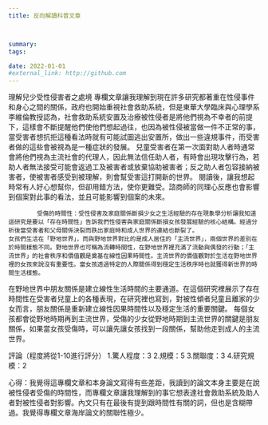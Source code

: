 ```yaml
---
title: 反向解讀科普文章



summary: 
tags:

date: 2022-01-01
#external_link: http://github.com
--- 
```



理解兒少受性侵害者之處境
            專欄文章讓我理解到現在許多研究都著重在性侵事件和身心之間的關係，政府也開始重視社會救助系統，但是東華大學臨床與心理學系李維倫教授認為，社會救助系統安置及治療被性侵者是將他們視為不幸者的前提下，這樣會不斷提醒他們使他們想起過往，也因為被性侵被當做一件不正常的事，當受害者想抗拒這種看法時就有可能試圖逃出安置所，做出一些違規事件，而受害者做的這些會被視為是一種症狀的發展。
兒童受害者在第一次面對助人者時通常會將他們視為主流社會的代理人，因此無法信任助人者，有時會出現攻擊行為，若助人者無法接受可能會返過工及被害者或放棄協助被害者；反之助人者包容接納被害者，使被害者感受到被理解，則會幫受害這打開新的世界。
閱讀後，讓我想起時常有人好心想幫你，但卻用錯方法，使你更難受。諮商師的同理心反應也會影響到個案對此事的看法，並且可能影響到個案的未來。

            受傷的時間性：受性侵害及家庭關係斷損少女之生活經驗的存在現象學分析讓我知道這研究是要以「存在時間性」告訴我們性侵害與家庭關係斷損女孩發展經驗的核心結構。經過分析後當受害者和父母關係決裂而跌出家庭時和成人世界的連結也斷裂了。
	女孩們生活在「野地世界」，而與野地世界對比的是成人居住的「主流世界」，兩個世界的差別在於時間樣態不同。野地世界也可稱為流轉時間性，在野地世界裡充滿了流動與偶發的行動；「主流世界」的社會秩序和價值觀是奠基在線性因果時間性。主流世界的價值觀對於生活在野地世界裡的女孩來說沒有重要性。當女孩透過特定的人際關係得到穩定生活秩序時也就獲得新世界的時間生活樣態。
在野地世界中朋友關係是建立線性生活時間的主要通道。在這個研究裡展示了存在時間性在受害者兒童上的各種表現，在研究裡也寫到，對被性傾者兒童且離家的少女而言，朋友關係是重新建立線性因果時間性以及穩定生活的重要關鍵。
每個女孩都會從野地時期再到主流世界，受傷的少女從野地時期到主流世界的關鍵是朋友關係，如果當女孩受傷時，可以讓先讓女孩找到一段關係，幫助他走到成人的主流世界。

評論（程度將從1-10進行評分）
1.驚人程度：3
2.規模：5
3.關聯度：3
4.研究規模：2

心得：我覺得這專欄文章和本身論文寫得有些差距，我讀到的論文本身主要是在說被性侵者受傷的時間性，而專欄文章讓我理解到的事它想表達社會救助系統及助人者對被性侵者對影響。內文只有在最後有提到跟時間性有關的詞，但也是含糊帶過。我覺得專欄文章海岸論文的關聯性極少。




